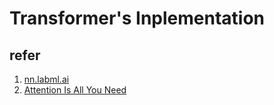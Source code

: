 # Transformer's Inplementation

## refer 

1. [nn.labml.ai](https://nn.labml.ai/transformers/)
2. [Attention Is All You Need](https://arxiv.org/abs/1706.03762)